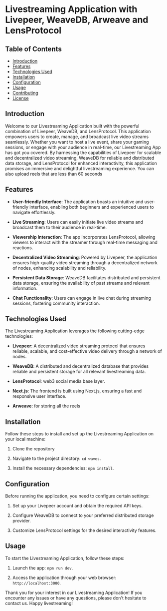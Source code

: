 # Livestreaming Application with Livepeer, WeaveDB, Arweave and LensProtocol

## Table of Contents

- [Introduction](#introduction)
- [Features](#features)
- [Technologies Used](#technologies-used)
- [Installation](#installation)
- [Configuration](#configuration)
- [Usage](#usage)
- [Contributing](#contributing)
- [License](#license)

## Introduction

Welcome to our Livestreaming Application built with the powerful combination of Livepeer, WeaveDB, and LensProtocol. This application empowers users to create, manage, and broadcast live video streams seamlessly. Whether you want to host a live event, share your gaming sessions, or engage with your audience in real-time, our Livestreaming App has got you covered. By harnessing the capabilities of Livepeer for scalable and decentralized video streaming, WeaveDB for reliable and distributed data storage, and LensProtocol for enhanced interactivity, this application promises an immersive and delightful livestreaming experience.
You can also upload reels that are less than 60 seconds

## Features

- **User-friendly Interface**: The application boasts an intuitive and user-friendly interface, enabling both beginners and experienced users to navigate effortlessly.

- **Live Streaming**: Users can easily initiate live video streams and broadcast them to their audience in real-time.

- **Viewership Interaction**: The app incorporates LensProtocol, allowing viewers to interact with the streamer through real-time messaging and reactions.

- **Decentralized Video Streaming**: Powered by Livepeer, the application ensures high-quality video streaming through a decentralized network of nodes, enhancing scalability and reliability.

- **Persistent Data Storage**: WeaveDB facilitates distributed and persistent data storage, ensuring the availability of past streams and relevant information.

- **Chat Functionality**: Users can engage in live chat during streaming sessions, fostering community interaction.

## Technologies Used

The Livestreaming Application leverages the following cutting-edge technologies:

- **Livepeer**: A decentralized video streaming protocol that ensures reliable, scalable, and cost-effective video delivery through a network of nodes.

- **WeaveDB**: A distributed and decentralized database that provides reliable and persistent storage for all relevant livestreaming data.

- **LensProtocol**: web3 social media base layer.

- **Next.js**: The frontend is built using Next.js, ensuring a fast and responsive user interface.

- **Arweave**: for storing all the reels

## Installation

Follow these steps to install and set up the Livestreaming Application on your local machine:

1. Clone the repository

2. Navigate to the project directory: `cd waves`.

3. Install the necessary dependencies: `npm install`.

## Configuration

Before running the application, you need to configure certain settings:

1. Set up your Livepeer account and obtain the required API keys.

2. Configure WeaveDB to connect to your preferred distributed storage provider.

3. Customize LensProtocol settings for the desired interactivity features.

## Usage

To start the Livestreaming Application, follow these steps:

1. Launch the app: `npm run dev`.

2. Access the application through your web browser: `http://localhost:3000`.

Thank you for your interest in our Livestreaming Application! If you encounter any issues or have any questions, please don't hesitate to contact us. Happy livestreaming!
